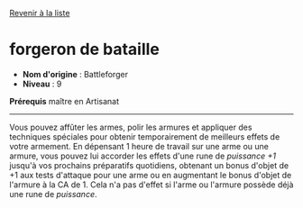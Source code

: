 [Revenir à la liste](..)

# forgeron de bataille

 * **Nom d'origine** : Battleforger
 * **Niveau** : 9


<p><span id="ctl00_MainContent_DetailedOutput"><strong>Prérequis</strong> maître en Artisanat<br></span></p>
<hr>
<p>Vous pouvez affûter les armes, polir les armures et appliquer des techniques spéciales pour obtenir temporairement de meilleurs effets de votre armement. En dépensant 1 heure de travail sur une arme ou une armure, vous pouvez lui accorder les effets d'une rune de  <em>puissance +1</em> jusqu'à vos prochains préparatifs quotidiens, obtenant un bonus d'objet de +1 aux tests d'attaque pour une arme ou en augmentant le bonus d'objet de l'armure à la CA de 1. Cela n'a pas d'effet si l'arme ou l'armure possède déjà une rune de <em>puissance</em>.&nbsp;</p>